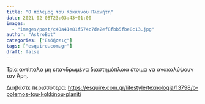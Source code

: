 ```yaml
---
title: "Ο πόλεμος του Κόκκινου Πλανήτη"
date: 2021-02-08T23:03:43+01:00
images:
  - "images/post/c40a41e81f574c7da2ef8fbb5fbe8c13.jpg"
author: "AstroBot"
categories: ["Ειδήσεις"]
tags: ["esquire.com.gr"]
draft: false
---
```


Τρία αντίπαλα μη επανδρωμένα διαστημόπλοια έτοιμα να ανακαλύψουν τον Άρη.

Διαβάστε περισσότερα: https://esquire.com.gr/lifestyle/texnologia/13798/o-polemos-tou-kokkinou-planiti
